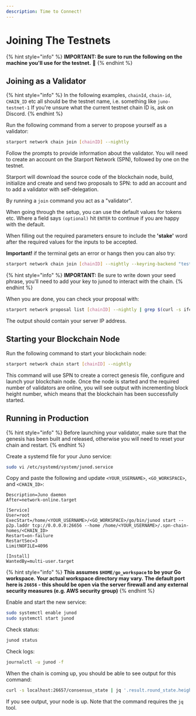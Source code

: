 ```yaml
---
description: Time to Connect!
---
```


# Joining The Testnets

{% hint style="info" %}
**IMPORTANT: Be sure to run the following on the machine you'll use for the testnet.** 🙇
{% endhint %}

## **Joining as a Validator**

{% hint style="info" %}
In the following examples, `chainId`, `chain-id`, `CHAIN_ID` etc all should be the testnet name, i.e. something like `juno-testnet-1` If you're unsure what the current testnet chain ID is, ask on Discord.
{% endhint %}

Run the following command from a server to propose yourself as a validator:

```bash
starport network chain join [chainID] --nightly
```

Follow the prompts to provide information about the validator. You will need to create an account on the Starport Network \(SPN\), followed by one on the testnet.

Starport will download the source code of the blockchain node, build, initialize and create and send two proposals to SPN: to add an account and to add a validator with self-delegation.

By running a `join` command you act as a "validator".

When going through the setup, you can use the default values for tokens etc. Where a field says `(optional)` hit `ENTER` to continue if you are happy with the default.

When filling out the required parameters ensure to include the **'stake'** word after the required values for the inputs to be accepted.

**Important!** if the terminal gets an error or hangs then you can also try:

```bash
starport network chain join [chainID] --nightly --keyring-backend "test"`
```

{% hint style="info" %}
**IMPORTANT:** Be sure to write down your seed phrase, you'll need to add your key to junod to interact with the chain.
{% endhint %}

When you are done, you can check your proposal with:

```bash
starport network proposal list [chainID] --nightly | grep $(curl -s ifconfig.me) -B 1
```

The output should contain your server IP address.

## Starting your Blockchain Node

Run the following command to start your blockchain node:

```bash
starport network chain start [chainID] --nightly
```

This command will use SPN to create a correct genesis file, configure and launch your blockchain node. Once the node is started and the required number of validators are online, you will see output with incrementing block height number, which means that the blockchain has been successfully started.

## Running in Production

{% hint style="info" %}
Before launching your validator, make sure that the genesis has been built and released, otherwise you will need to reset your chain and restart.
{% endhint %}

Create a systemd file for your Juno service:

```bash
sudo vi /etc/systemd/system/junod.service
```

Copy and paste the following and update `<YOUR_USERNAME>`, `<GO_WORKSPACE>`, and `<CHAIN_ID>`:

```text
Description=Juno daemon
After=network-online.target

[Service]
User=root
ExecStart=/home/<YOUR_USERNAME>/<GO_WORKSPACE>/go/bin/junod start --p2p.laddr tcp://0.0.0.0:26656 --home /home/<YOUR_USERNAME>/.spn-chain-homes/<CHAIN_ID>
Restart=on-failure
RestartSec=3
LimitNOFILE=4096

[Install]
WantedBy=multi-user.target
```

{% hint style="info" %}
**This assumes `$HOME/go_workspace` to be your Go workspace. Your actual workspace directory may vary.** **The default port here is `26656` - this should be open via the server firewall and any external security measures \(e.g. AWS security group\)**
{% endhint %}

Enable and start the new service:

```bash
sudo systemctl enable junod
sudo systemctl start junod
```

Check status:

```bash
junod status
```

Check logs:

```bash
journalctl -u junod -f
```

When the chain is coming up, you should be able to see output for this command:

```bash
curl -s localhost:26657/consensus_state | jq '.result.round_state.height_vote_set[0].prevotes_bit_array'
```

If you see output, your node is up. Note that the command requires the `jq` tool.

